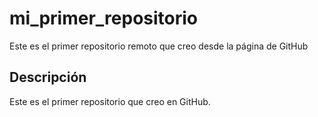 # mi_primer_repositorio
Este es el primer repositorio remoto que creo desde la página de GitHub

## Descripción
Este es el primer repositorio que creo en GitHub.
